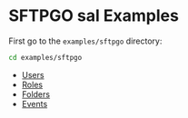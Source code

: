 # SFTPGO sal Examples

First go to the `examples/sftpgo` directory:

```sh
cd examples/sftpgo
```

- [Users](./users.md)
- [Roles](./roles.md)
- [Folders](./folders.md)
- [Events](./events.md)
